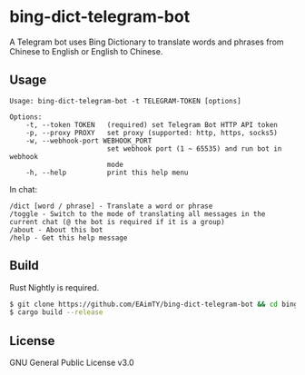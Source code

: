 # bing-dict-telegram-bot

A Telegram bot uses Bing Dictionary to translate words and phrases from Chinese to English or English to Chinese.

## Usage

```
Usage: bing-dict-telegram-bot -t TELEGRAM-TOKEN [options]

Options:
    -t, --token TOKEN   (required) set Telegram Bot HTTP API token
    -p, --proxy PROXY   set proxy (supported: http, https, socks5)
    -w, --webhook-port WEBHOOK_PORT
                        set webhook port (1 ~ 65535) and run bot in webhook
                        mode
    -h, --help          print this help menu
```

In chat:

```
/dict [word / phrase] - Translate a word or phrase
/toggle - Switch to the mode of translating all messages in the current chat (@ the bot is required if it is a group)
/about - About this bot
/help - Get this help message
```

## Build

Rust Nightly is required.

```bash
$ git clone https://github.com/EAimTY/bing-dict-telegram-bot && cd bing-dict-telegram-bot
$ cargo build --release
```

## License

GNU General Public License v3.0
